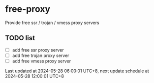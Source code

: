 
# free-proxy
Provide free ssr / trojan / vmess proxy servers


## TODO list
- [ ] add free ssr proxy server
- [ ] add free trojan proxy server
- [ ] add free vmess proxy server

Last updated at 2024-05-28 06:00:01 UTC+8, next update schedule at 2024-05-28 12:00:01 UTC+8

